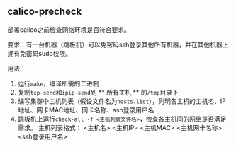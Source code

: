 ## calico-precheck

部署calico之前检查网络环境是否符合要求。

要求：有一台机器（跳板机）可以免密码ssh登录其他所有机器，并在其他机器上拥有免密码sudo权限。

用法：
1. 运行`make`，编译所需的二进制
2. 复制`tcp-send`和`ipip-send`到 ** 所有主机 ** 的`/tmp`目录下
3. 编写集群中主机列表（假设文件名为`hosts.list`），列明各主机的主机名、IP地址、网卡MAC地址、网卡名称、ssh登录用户名
4. 跳板机上运行`check-all -f <主机列表文件名>`，检查各主机间的网络是否满足需求。
主机列表格式：
<主机名> <主机IP> <主机MAC> <主机网卡名称> <ssh登录用户名>
